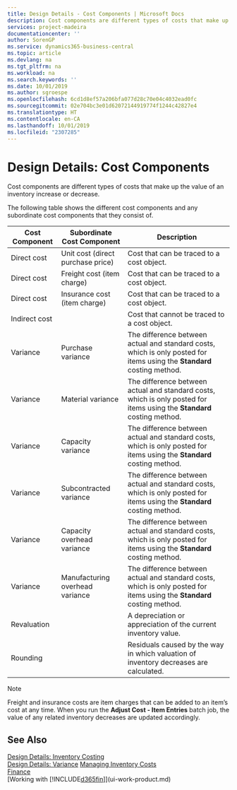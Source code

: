 ```yaml
---
title: Design Details - Cost Components | Microsoft Docs
description: Cost components are different types of costs that make up the value of an inventory increase or decrease.
services: project-madeira
documentationcenter: ''
author: SorenGP
ms.service: dynamics365-business-central
ms.topic: article
ms.devlang: na
ms.tgt_pltfrm: na
ms.workload: na
ms.search.keywords: ''
ms.date: 10/01/2019
ms.author: sgroespe
ms.openlocfilehash: 6cd1d8ef57a206bfa077d28c70e04c4032ead0fc
ms.sourcegitcommit: 02e704bc3e01d62072144919774f1244c42827e4
ms.translationtype: HT
ms.contentlocale: en-CA
ms.lasthandoff: 10/01/2019
ms.locfileid: "2307285"
---
```

# <a name="design-details-cost-components"></a>Design Details: Cost Components
Cost components are different types of costs that make up the value of an inventory increase or decrease.  

 The following table shows the different cost components and any subordinate cost components that they consist of.  

|Cost Component|Subordinate Cost Component|Description|  
|--------------------|--------------------------------|---------------------------------------|  
|Direct cost|Unit cost (direct purchase price)|Cost that can be traced to a cost object.|  
|Direct cost|Freight cost (item charge)|Cost that can be traced to a cost object.|  
|Direct cost|Insurance cost (item charge)|Cost that can be traced to a cost object.|  
|Indirect cost||Cost that cannot be traced to a cost object.|  
|Variance|Purchase variance|The difference between actual and standard costs, which is only posted for items using the **Standard** costing method.|  
|Variance|Material variance|The difference between actual and standard costs, which is only posted for items using the **Standard** costing method.|  
|Variance|Capacity variance|The difference between actual and standard costs, which is only posted for items using the **Standard** costing method.|  
|Variance|Subcontracted variance|The difference between actual and standard costs, which is only posted for items using the **Standard** costing method.|  
|Variance|Capacity overhead variance|The difference between actual and standard costs, which is only posted for items using the **Standard** costing method.|  
|Variance|Manufacturing overhead variance|The difference between actual and standard costs, which is only posted for items using the **Standard** costing method.|  
|Revaluation||A depreciation or appreciation of the current inventory value.|  
|Rounding||Residuals caused by the way in which valuation of inventory decreases are calculated.|  

> [!NOTE]  
>  Freight and insurance costs are item charges that can be added to an item’s cost at any time. When you run the **Adjust Cost - Item Entries** batch job, the value of any related inventory decreases are updated accordingly.  

## <a name="see-also"></a>See Also  
 [Design Details: Inventory Costing](design-details-inventory-costing.md)   
 [Design Details: Variance](design-details-variance.md) [Managing Inventory Costs](finance-manage-inventory-costs.md)  
 [Finance](finance.md)  
 [Working with [!INCLUDE[d365fin](includes/d365fin_md.md)]](ui-work-product.md)  
